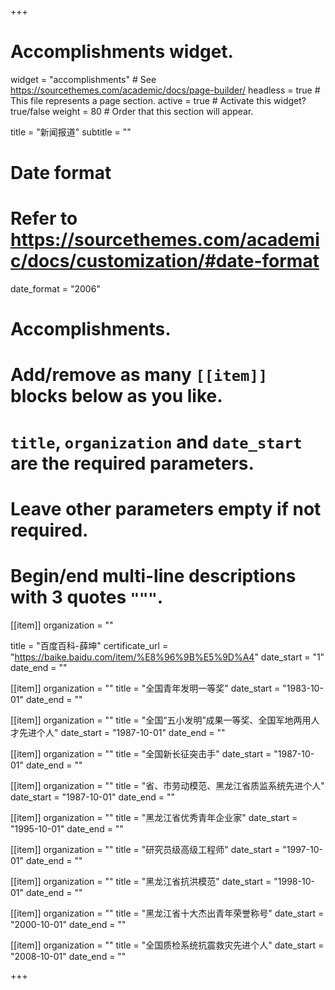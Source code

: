 +++
# Accomplishments widget.
widget = "accomplishments"  # See https://sourcethemes.com/academic/docs/page-builder/
headless = true  # This file represents a page section.
active = true  # Activate this widget? true/false
weight = 80  # Order that this section will appear.

title = "新闻报道"
subtitle = ""

# Date format
#   Refer to https://sourcethemes.com/academic/docs/customization/#date-format
date_format = "2006"

# Accomplishments.
#   Add/remove as many `[[item]]` blocks below as you like.
#   `title`, `organization` and `date_start` are the required parameters.
#   Leave other parameters empty if not required.
#   Begin/end multi-line descriptions with 3 quotes `"""`.

[[item]]
  organization = ""
  
  title = "百度百科-薛坤"
  certificate_url = "https://baike.baidu.com/item/%E8%96%9B%E5%9D%A4"
  date_start = "1"
  date_end = ""

[[item]]
  organization = ""
  title = "全国青年发明一等奖"
  date_start = "1983-10-01"
  date_end = ""
  
[[item]]
  organization = ""
  title = "全国“五小发明”成果一等奖、全国军地两用人才先进个人"
  date_start = "1987-10-01"
  date_end = ""
  
[[item]]
  organization = ""
  title = "全国新长征突击手"
  date_start = "1987-10-01"
  date_end = ""
  
[[item]]
  organization = ""
  title = "省、市劳动模范、黑龙江省质监系统先进个人"
  date_start = "1987-10-01"
  date_end = ""  

[[item]]
  organization = ""
  title = "黑龙江省优秀青年企业家"
  date_start = "1995-10-01"
  date_end = ""  



[[item]]
  organization = ""
  title = "研究员级高级工程师"
  date_start = "1997-10-01"
  date_end = ""  
  
  

[[item]]
  organization = ""
  title = "黑龙江省抗洪模范"
  date_start = "1998-10-01"
  date_end = ""  
  


[[item]]
  organization = ""
  title = "黑龙江省十大杰出青年荣誉称号"
  date_start = "2000-10-01"
  date_end = ""  


[[item]]
  organization = ""
  title = "全国质检系统抗震救灾先进个人"
  date_start = "2008-10-01"
  date_end = ""  




+++
